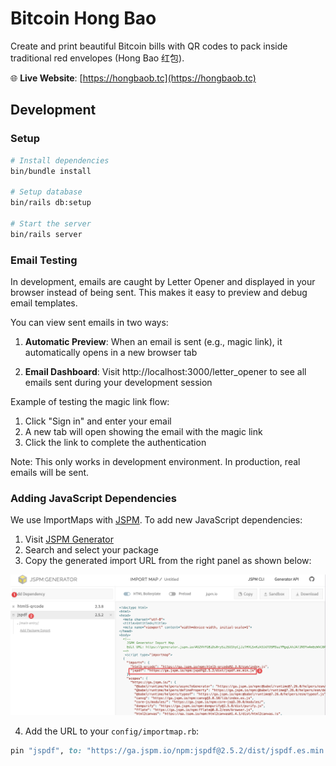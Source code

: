# Bitcoin Hong Bao

Create and print beautiful Bitcoin bills with QR codes to pack inside traditional red envelopes (Hong Bao 红包).

🌐 **Live Website**: [https://hongbaob.tc](https://hongbaob.tc)

## Development

### Setup

```bash
# Install dependencies
bin/bundle install

# Setup database
bin/rails db:setup

# Start the server
bin/rails server
```

### Email Testing

In development, emails are caught by Letter Opener and displayed in your browser instead of being sent. This makes it easy to preview and debug email templates.

You can view sent emails in two ways:

1. **Automatic Preview**: When an email is sent (e.g., magic link), it automatically opens in a new browser tab

2. **Email Dashboard**: Visit http://localhost:3000/letter_opener to see all emails sent during your development session

Example of testing the magic link flow:
1. Click "Sign in" and enter your email
2. A new tab will open showing the email with the magic link
3. Click the link to complete the authentication

Note: This only works in development environment. In production, real emails will be sent.

### Adding JavaScript Dependencies

We use ImportMaps with [JSPM](https://jspm.io/). To add new JavaScript dependencies:

1. Visit [JSPM Generator](https://generator.jspm.io/)
2. Search and select your package
3. Copy the generated import URL from the right panel as shown below:

![JSPM Generator Screenshot](/app/assets/images/readme/importmap.png)

4. Add the URL to your `config/importmap.rb`:

```ruby
pin "jspdf", to: "https://ga.jspm.io/npm:jspdf@2.5.2/dist/jspdf.es.min.js"
```
